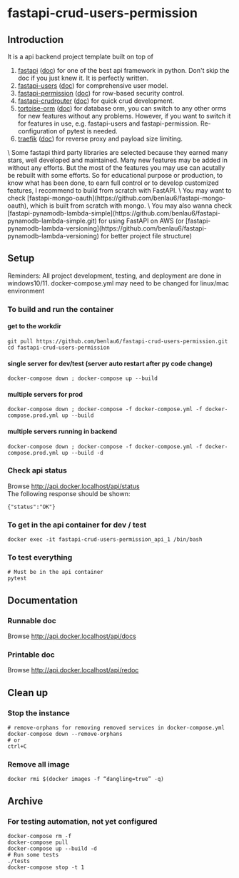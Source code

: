 # fastapi-crud-users-permission

## Introduction

It is a api backend project template built on top of
1. [fastapi](https://github.com/tiangolo/fastapi) ([doc](https://fastapi.tiangolo.com/)) for one of the best api framework in python. Don't skip the doc if you just knew it. It is perfectly written.
2. [fastapi-users](https://github.com/frankie567/fastapi-users) ([doc](https://frankie567.github.io/fastapi-users/)) for comprehensive user model.
3. [fastapi-permission](https://github.com/holgi/fastapi-permissions) ([doc](https://github.com/holgi/fastapi-permissions/blob/master/README.md)) for row-based security control.
4. [fastapi-crudrouter](https://github.com/awtkns/fastapi-crudrouter) ([doc](https://fastapi-crudrouter.awtkns.com/)) for quick crud development.
5. [tortoise-orm](https://github.com/tortoise/tortoise-orm) ([doc](https://tortoise-orm.readthedocs.io/en/latest/)) for database orm, you can switch to any other orms for new features without any problems. However, if you want to switch it for features in use, e.g. fastapi-users and fastapi-permission. Re-configuration of pytest is needed.
6. [traefik](https://github.com/traefik/traefik) ([doc](https://doc.traefik.io/traefik/)) for reverse proxy and payload size limiting.
</ul>
\
Some fastapi third party libraries are selected because they earned many stars, well developed and maintained. Many new features may be added in without any efforts. But the most of the features you may use can acutally be rebuilt with some efforts. So for educational purpose or production, to know what has been done, to earn full control or to develop customized features, I recommend to build from scratch with FastAPI. 
\
You may want to check [fastapi-mongo-oauth](https://github.com/benlau6/fastapi-mongo-oauth), which is built from scratch with mongo.
\
You may also wanna check [fastapi-pynamodb-lambda-simple](https://github.com/benlau6/fastapi-pynamodb-lambda-simple.git) for using FastAPI on AWS (or [fastapi-pynamodb-lambda-versioning](https://github.com/benlau6/fastapi-pynamodb-lambda-versioning) for better project file structure)

## Setup
Reminders: All project development, testing, and deployment are done in windows10/11. docker-compose.yml may need to be changed for linux/mac environment

### To build and run the container
#### get to the workdir
```
git pull https://github.com/benlau6/fastapi-crud-users-permission.git
cd fastapi-crud-users-permission
```
#### single server for dev/test (server auto restart after py code change)
```
docker-compose down ; docker-compose up --build
```
#### multiple servers for prod
```
docker-compose down ; docker-compose -f docker-compose.yml -f docker-compose.prod.yml up --build
```
#### multiple servers running in backend
```
docker-compose down ; docker-compose -f docker-compose.yml -f docker-compose.prod.yml up --build -d
```
### Check api status
Browse http://api.docker.localhost/api/status \
The following response should be shown:
```
{"status":"OK"}
```

### To get in the api container for dev / test
```
docker exec -it fastapi-crud-users-permission_api_1 /bin/bash
```

### To test everything
```
# Must be in the api container
pytest
```

## Documentation
### Runnable doc
Browse http://api.docker.localhost/api/docs

### Printable doc
Browse http://api.docker.localhost/api/redoc

## Clean up

### Stop the instance
```
# remove-orphans for removing removed services in docker-compose.yml
docker-compose down --remove-orphans
# or
ctrl+C
```

### Remove all <none> image
```
docker rmi $(docker images -f “dangling=true” -q)
```

## Archive

### For testing automation, not yet configured
```
docker-compose rm -f
docker-compose pull
docker-compose up --build -d
# Run some tests
./tests
docker-compose stop -t 1
```